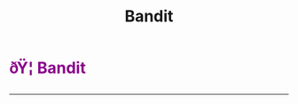﻿---
lang: en-US
title: Bandit
prev:
next:
---

# <font color="#8B008B">ðŸ¦ <b>Bandit</b></font> <Badge text="Killing" type="tip" vertical="middle"/>
---

